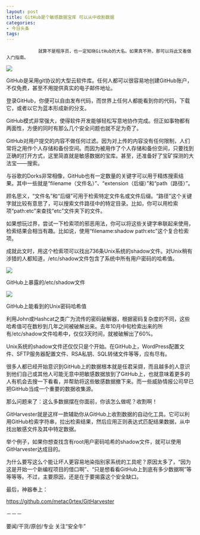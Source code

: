 ```yaml
---
layout: post
title: GitHub是个敏感数据宝库 可以从中收割数据
categories:
- 今日头条
tags:
---
```

				就算不是程序员，也一定知晓GitHub的大名。如果真不熟，那可以将此文看做入门指南。

![](http://p3.pstatp.com/large/30b000b259cca15fa30)

GitHub是采用git协议的大型云软件库。任何人都可以很容易地创建GitHub账户，不仅免费，甚至不用提供真实的电子邮件地址。

登录GitHub，你便可以自由发布代码，而世界上任何人都能看到你的代码，下载它，或者以它为蓝本形成新的分支。

GitHub模式非常强大，使得软件开发能够轻松写意地协作完成。但正如事物都有两面性，方便的同时有那么几个安全问题也就不足为奇了。

GitHub对用户提交的内容不做任何过滤。因为对上传的内容没有任何限制，人们常将之用作个人存储和备份空间。而因为被用作了个人存储和备份空间，只要找到正确的打开方式，这里简直就是敏感数据的宝库。甚至，还准备好了宝矿探测的大法宝——搜索。

与谷歌的Dorks非常相像，GitHub也有一定数量的关键字可以用于精炼搜索结果。其中一些就是“filename（文件名）”、“extension（后缀）”和“path（路径）”。

顾名思义，“文件名”和“后缀”可用于检索特定文件名或文件后缀。“路径”这个关键字就比较有意思了，可以搜索文件路径中的特定目录。比如，你可以用检索项“path:etc”来查找“etc”文件夹下的文件。

如果想玩过界，尝试一下检索项的邪恶用法，你可以将这些关键字串联起来使用，检索结果会相当有趣。比如说，使用“filename:shadow path:etc”这个复合检索项。

成就此文时，用这个检索项可以找出736条Unix系统的shadow文件。对Unix稍有涉猎的人都知道，/etc/shadow文件包含了系统中所有用户密码的哈希值。

![](http://p1.pstatp.com/large/33500022df8019d560b)

GitHub上暴露的/etc/shadow文件

![](http://p1.pstatp.com/large/30a000bc13cd9e99d4f)

GitHub上能看到的Unix密码哈希值

利用John或Hashcat之类广为流传的密码破解器，根据密码复杂度的不同，这些哈希值可在数秒到几年之间被破解出来。去年10月中旬检索出来的所有/etc/shadow文件哈希中，仅仅3天时间，就被破解出了60%。

Unix系统的shadow文件还仅仅只是个开始。在GitHub上，WordPress配置文件、SFTP服务器配置文件、RSA私钥、SQL转储文件等等，应有尽有。

很多人都已经开始意识到GitHub上的数据根本就是任君采撷，而且越多的人意识到他们自己或其他人可能无意中把敏感数据放到了GitHub上，也就意味着更多的人有机会去搜一下看看，并帮助将这些敏感数据撤下来。而一些威胁情报公司早已把GitHub当成一个重要的数据收集源。

那么问题来了：这么多数据摆在你面前，你该怎么做呢？收割啊！

GitHarvester就是这样一款辅助你从GitHub上收割数据的自动化工具。它可以利用GitHub检索字符串，拉出检索结果，然后应用正则表达式匹配结果数据，从中找出敏感文件及其中特定数据。

举个例子，如果你想查找含有root用户密码哈希的shadow文件，就可以使用GitHarvester达成目的。

为什么要写这么个能让坏人更容易地染指别家系统的工具呢？原因太多了，“因为这是开始一个新编程项目的借口啊”、“只是想看看GitHub上到底有多少数据啊”等等等等。不过，主要原因，还是在于要揭露这个安全缺口。

最后，神器奉上：

https://github.com/metac0rtex/GitHarvester

－－－

要闻/干货/原创/专业 关注“安全牛”
